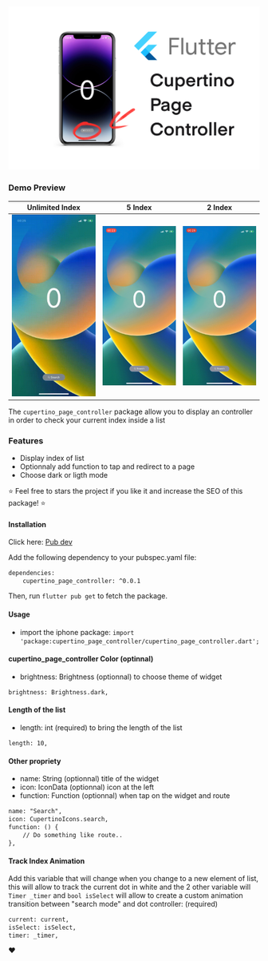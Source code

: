 <a href=""><img src="./assets/banner.png"></img></a>

### Demo Preview

| Unlimited Index          | 5 Index               | 2 Index                |
|-----------------------|-----------------------|-----------------------|
| ![Image 1](./assets/preview1.gif) | ![Image 2](./assets/preview2.gif) | ![Image 3](./assets/preview3.gif) |


The `cupertino_page_controller` package allow you to display an controller in order to check your current index inside a list

### Features

- Display index of list
- Optionnaly add function to tap and redirect to a page
- Choose dark or ligth mode

⭐️ Feel free to stars the project if you like it and increase the SEO of this package! ⭐️

#### Installation

Click here: <a href="https://pub.dev/packages/cupertino_page_controller">Pub dev</a>

Add the following dependency to your pubspec.yaml file:

```
dependencies:
    cupertino_page_controller: ^0.0.1
```

Then, run `flutter pub get` to fetch the package.

#### Usage

- import the iphone package: `import 'package:cupertino_page_controller/cupertino_page_controller.dart';`

#### cupertino_page_controller Color (optinnal)

- brightness: Brightness (optionnal) to choose theme of widget

```
brightness: Brightness.dark,
```

#### Length of the list

- length: int (required) to bring the length of the list

```
length: 10,
```

#### Other propriety

- name: String (optionnal) title of the widget
- icon: IconData (optionnal) icon at the left
- function: Function (optionnal) when tap on the widget and route


```
name: "Search",
icon: CupertinoIcons.search,
function: () {
    // Do something like route..
},
```

#### Track Index Animation

Add this variable that will change when you change to a new element of list, this will allow to track the current dot in white and the 2 other variable will `Timer _timer` and `bool isSelect` will allow to create a custom animation transition between "search mode" and dot controller: (required)

```
current: current,
isSelect: isSelect,
timer: _timer,
```

❤️
